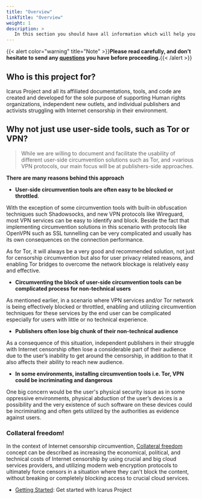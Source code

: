 ```yaml
---
title: "Overview"
linkTitle: "Overview"
weight: 1
description: >
   In this section you should have all information which will help you decide whether this project is for you!
---
```



{{< alert color="warning" title="Note" >}}**Please read carefully, and don’t hesitate to send any [questions](/community/) you have before proceeding.**{{< /alert >}}


## Who is this project for?

Icarus Project and all its affiliated documentations, tools, and code are created and developed for the sole purpose of supporting Human rights organizations, independent new outlets, and individual publishers and activists struggling with Internet censorship in their environment.


## Why not just use user-side tools, such as Tor or VPN?

>While we are willing to document and facilitate the usability of different user-side circumvention solutions such as Tor, and >various VPN protocols, our main focus will be at publishers-side approaches.

**There are many reasons behind this approach**

- **User-side circumvention tools are often easy to be blocked or throttled**.

With the exception of some circumvention tools with built-in obfuscation techniques such Shadowsocks, and new VPN protocols like Wireguard, most VPN services can be easy to identify and block.
Beside the fact that implementing circumvention solutions in this scenario with protocols like OpenVPN such as SSL tunnelling can be very complicated and usually has its own consequences on the connection performance.

As for Tor, it will always be a very good and recommended solution, not just for censorship circumvention but also for user privacy related reasons, and enabling Tor bridges to overcome the network blockage is relatively easy and effective.

- **Circumventing the block of user-side circumvention tools can be complicated process for non-technical users**

As mentioned earlier, in a scenario where VPN services and/or Tor network is being effectively blocked or throttled, enabling and utilizing circumvention techniques for these services by the end user can be complicated especially for users with little or no technical experience.

- **Publishers often lose big chunk of their non-technical audience**

As a consequence of this situation, independent publishers in their struggle with Internet censorship often lose a considerable part of their audience due to the user’s inability to get around the censorship, in addition to that it also affects their ability to reach new audience.

- **In some environments, installing circumvention tools i.e. Tor, VPN could be incriminating and dangerous**

One big concern would be the user's physical security issue as in some oppressive environments, physical abduction of the user’s devices is a possibility and the very existence of such software on these devices could be incriminating and often gets utilized by the authorities as evidence against users.

### Collateral freedom!
In the context of Internet censorship circumvention, [Collateral freedom](https://en.wikipedia.org/wiki/Collateral_freedom) concept can be described as increasing the economical, political, and technical costs of Internet censorship by using crucial and big cloud services providers, and utilizing modern web encryption protocols to ultimately force censors in a situation where they can't block the content, without breaking or completely blocking access to crucial cloud services.

* [Getting Started](/docs/getting-started.html): Get started with Icarus Project
